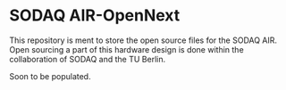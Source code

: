 # SODAQ AIR-OpenNext

This repository is ment to store the open source files for the SODAQ AIR. Open sourcing a part of this hardware design is done within the collaboration of SODAQ and the TU Berlin.

Soon to be populated.

